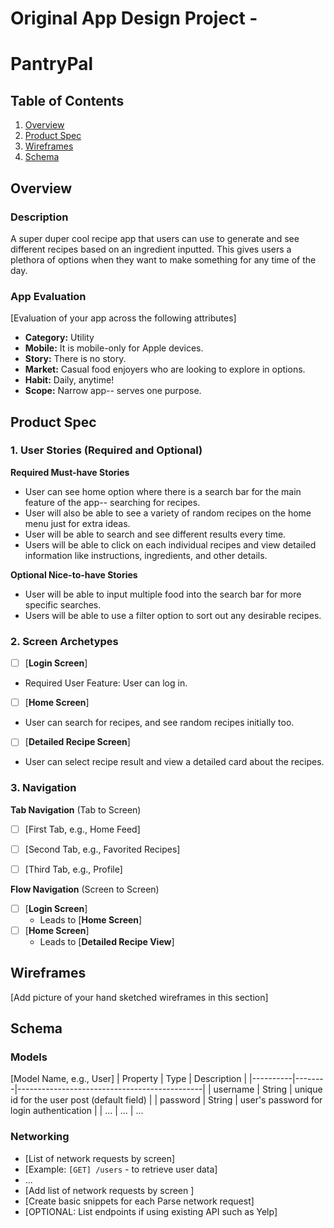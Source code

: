 Original App Design Project -
===

# PantryPal

## Table of Contents

1. [Overview](#Overview)
2. [Product Spec](#Product-Spec)
3. [Wireframes](#Wireframes)
4. [Schema](#Schema)

## Overview

### Description

A super duper cool recipe app that users can use to generate and see different recipes based on an ingredient inputted. This gives users a plethora of options when they want to make something for any time of the day.

### App Evaluation

[Evaluation of your app across the following attributes]
- **Category:** Utility
- **Mobile:** It is mobile-only for Apple devices.
- **Story:**  There is no story.
- **Market:** Casual food enjoyers who are looking to explore in options.
- **Habit:** Daily, anytime!
- **Scope:** Narrow app-- serves one purpose. 

## Product Spec

### 1. User Stories (Required and Optional)

**Required Must-have Stories**

* User can see home option where there is a search bar for the main feature of the app-- searching for recipes.
* User will also be able to see a variety of random recipes on the home menu just for extra ideas.
* User will be able to search and see different results every time.
* Users will be able to click on each individual recipes and view detailed information like instructions, ingredients, and other details. 

**Optional Nice-to-have Stories**

* User will be able to input multiple food into the search bar for more specific searches.
* Users will be able to use a filter option to sort out any desirable recipes.

### 2. Screen Archetypes

- [ ] [**Login Screen**]
* Required User Feature: User can log in.
- [ ] [**Home Screen**]
* User can search for recipes, and see random recipes initially too.
- [ ] [**Detailed Recipe Screen**]
* User can select recipe result and view a detailed card about the recipes. 


### 3. Navigation

**Tab Navigation** (Tab to Screen)


- [ ] [First Tab, e.g., Home Feed]
- [ ] [Second Tab, e.g., Favorited Recipes]
- [ ] [Third Tab, e.g., Profile]


**Flow Navigation** (Screen to Screen)

- [ ] [**Login Screen**]
  * Leads to [**Home Screen**]
- [ ] [**Home Screen**]
  * Leads to [**Detailed Recipe View**] 


## Wireframes

[Add picture of your hand sketched wireframes in this section]

## Schema 


### Models

[Model Name, e.g., User]
| Property | Type   | Description                                  |
|----------|--------|----------------------------------------------|
| username | String | unique id for the user post (default field)   |
| password | String | user's password for login authentication      |
| ...      | ...    | ...                          


### Networking

- [List of network requests by screen]
- [Example: `[GET] /users` - to retrieve user data]
- ...
- [Add list of network requests by screen ]
- [Create basic snippets for each Parse network request]
- [OPTIONAL: List endpoints if using existing API such as Yelp]
